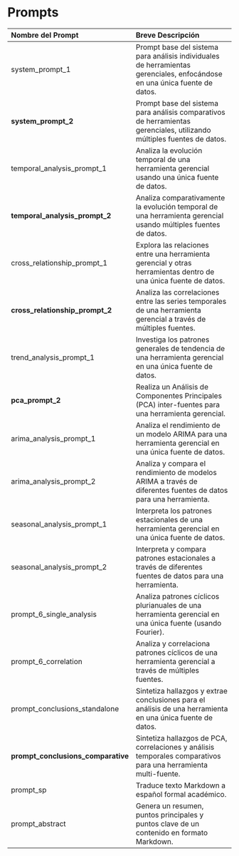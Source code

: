 # Prompts

| Nombre del Prompt                  | Breve Descripción                                                                                                         |
| :--------------------------------- | :------------------------------------------------------------------------------------------------------------------------ |
| system_prompt_1                    | Prompt base del sistema para análisis individuales de herramientas gerenciales, enfocándose en una única fuente de datos. |
| **system_prompt_2**                | Prompt base del sistema para análisis comparativos de herramientas gerenciales, utilizando múltiples fuentes de datos.    |
| temporal_analysis_prompt_1         | Analiza la evolución temporal de una herramienta gerencial usando una única fuente de datos.                              |
| **temporal_analysis_prompt_2**     | Analiza comparativamente la evolución temporal de una herramienta gerencial usando múltiples fuentes de datos.            |
| cross_relationship_prompt_1        | Explora las relaciones entre una herramienta gerencial y otras herramientas dentro de una única fuente de datos.          |
| **cross_relationship_prompt_2**    | Analiza las correlaciones entre las series temporales de una herramienta gerencial a través de múltiples fuentes.         |
| trend_analysis_prompt_1            | Investiga los patrones generales de tendencia de una herramienta gerencial en una única fuente de datos.                  |
| **pca_prompt_2**                   | Realiza un Análisis de Componentes Principales (PCA) inter-fuentes para una herramienta gerencial.                        |
| arima_analysis_prompt_1            | Analiza el rendimiento de un modelo ARIMA para una herramienta gerencial en una única fuente de datos.                    |
| arima_analysis_prompt_2            | Analiza y compara el rendimiento de modelos ARIMA a través de diferentes fuentes de datos para una herramienta.           |
| seasonal_analysis_prompt_1         | Interpreta los patrones estacionales de una herramienta gerencial en una única fuente de datos.                           |
| seasonal_analysis_prompt_2         | Interpreta y compara patrones estacionales a través de diferentes fuentes de datos para una herramienta.                  |
| prompt_6_single_analysis           | Analiza patrones cíclicos plurianuales de una herramienta gerencial en una única fuente (usando Fourier).                 |
| prompt_6_correlation               | Analiza y correlaciona patrones cíclicos de una herramienta gerencial a través de múltiples fuentes.                      |
| prompt_conclusions_standalone      | Sintetiza hallazgos y extrae conclusiones para el análisis de una herramienta en una única fuente de datos.               |
| **prompt_conclusions_comparative** | Sintetiza hallazgos de PCA, correlaciones y análisis temporales comparativos para una herramienta multi-fuente.           |
| prompt_sp                          | Traduce texto Markdown a español formal académico.                                                                        |
| prompt_abstract                    | Genera un resumen, puntos principales y puntos clave de un contenido en formato Markdown.                                 |

